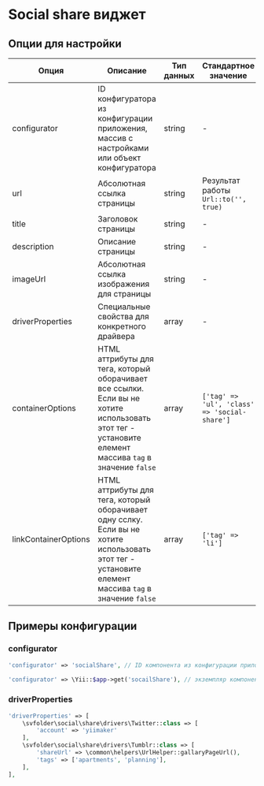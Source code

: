 Social share виджет
===================

## Опции для настройки

| Опция                 | Описание                                                                                                                                              | Тип данных    | Стандартное значение                          |
|-----------------------|-------------------------------------------------------------------------------------------------------------------------------------------------------|---------------|-----------------------------------------------|
|configurator           |ID конфигуратора из конфигурации приложения, массив с настройками или объект конфигуратора                                                             |string         |-                                              |
|url                    |Абсолютная ссылка страницы                                                                                                                             |string         |Результат работы `Url::to('', true)`           |
|title                  |Заголовок страницы                                                                                                                                     |string         |-                                              |
|description            |Описание страницы                                                                                                                                      |string         |-                                              |
|imageUrl               |Абсолютная ссылка изображения для страницы                                                                                                             |string         |-                                              |
|driverProperties       |Специальные свойства для конкретного драйвера                                                                                                          |array          |-                                              |
|containerOptions       |HTML аттрибуты для тега, который оборачивает все ссылки. Если вы не хотите использовать этот тег - установите елемент массива `tag` в значение `false` |array          |`['tag' => 'ul', 'class' => 'social-share']`   |
|linkContainerOptions   |HTML аттрибуты для тега, который оборачивает одну сслку. Если вы не хотите использовать этот тег - установите елемент массива `tag` в значение `false` |array          |`['tag' => 'li']`                              |


## Примеры конфигурации

### configurator

```php
'configurator' => 'socialShare', // ID компонента из конфигурации приложения
```

```php
'configurator' => \Yii::$app->get('socailShare'), // экземпляр компонента
```

### driverProperties

```php
'driverProperties' => [
    \svfolder\social\share\drivers\Twitter::class => [
        'account' => 'yiimaker'
    ],
    \svfolder\social\share\drivers\Tumblr::class => [
        'shareUrl' => \common\helpers\UrlHelper::gallaryPageUrl(),
        'tags' => ['apartments', 'planning'],
    ],
],
```
